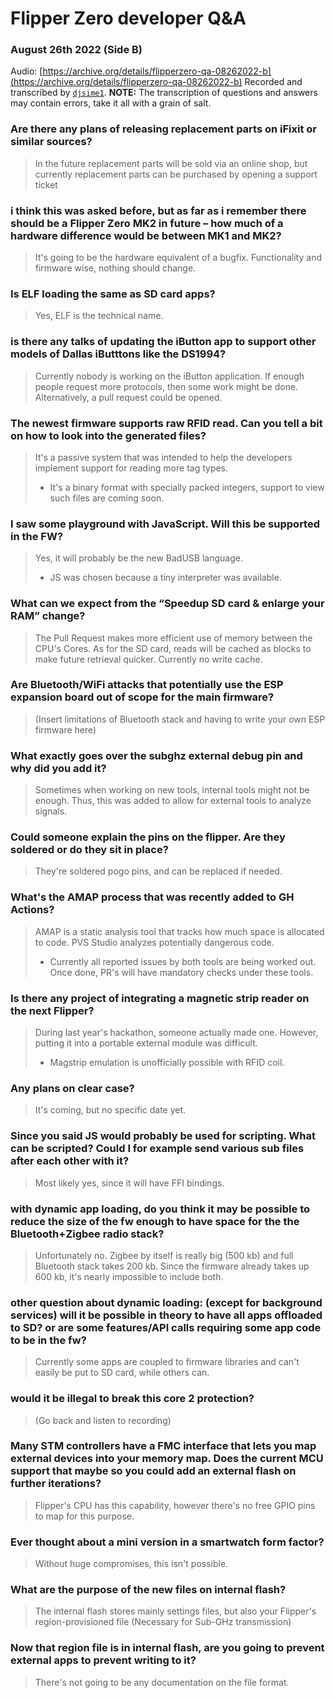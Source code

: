 # Flipper Zero developer Q&A
### August 26th 2022 (Side B)

Audio: [https://archive.org/details/flipperzero-qa-08262022-b](https://archive.org/details/flipperzero-qa-08262022-b)
Recorded and transcribed by [`djsime1`](https://dj.je).
**NOTE:** The transcription of questions and answers may contain errors, take it all with a grain of salt.

### Are there any plans of releasing replacement parts on iFixit or similar sources?
> In the future replacement parts will be sold via an online shop, but currently replacement parts can be purchased by opening a support ticket

### i think this was asked before, but as far as i remember there should be a Flipper Zero MK2 in future – how much of a hardware difference would be between MK1 and MK2?
> It's going to be the hardware equivalent of a bugfix. Functionality and firmware wise, nothing should change.

### Is ELF loading the same as SD card apps?
> Yes, ELF is the technical name.

### is there any talks of updating the iButton app to support other models of Dallas iButttons like the DS1994?
> Currently nobody is working on the iButton application. If enough people request more protocols, then some work might be done. Alternatively, a pull request could be opened.

### The newest firmware supports raw RFID read. Can you tell a bit on how to look into the generated files?
> It's a passive system that was intended to help the developers implement support for reading more tag types.
> - It's a binary format with specially packed integers, support to view such files are coming soon.

### I saw some playground with JavaScript. Will this be supported in the FW?
> Yes, it will probably be the new BadUSB language.
> - JS was chosen because a tiny interpreter was available.

### What can we expect from the “Speedup SD card & enlarge your RAM” change?
> The Pull Request makes more efficient use of memory between the CPU's Cores. As for the SD card, reads will be cached as blocks to make future retrieval quicker. Currently no write cache.

### Are Bluetooth/WiFi attacks that potentially use the ESP expansion board out of scope for the main firmware?
> (Insert limitations of Bluetooth stack and having to write your own ESP firmware here)

### What exactly goes over the subghz external debug pin and why did you add it?
> Sometimes when working on new tools, internal tools might not be enough. Thus, this was added to allow for external tools to analyze signals.

### Could someone explain the pins on the flipper. Are they soldered or do they sit in place?
> They're soldered pogo pins, and can be replaced if needed.

### What's the AMAP process that was recently added to GH Actions?
> AMAP is a static analysis tool that tracks how much space is allocated to code. PVS Studio analyzes potentially dangerous code.
> - Currently all reported issues by both tools are being worked out. Once done, PR's will have mandatory checks under these tools.

### Is there any project of integrating a magnetic strip reader on the next Flipper?
> During last year's hackathon, someone actually made one. However, putting it into a portable external module was difficult.
> - Magstrip emulation is unofficially possible with RFID coil.

### Any plans on clear case?
> It's coming, but no specific date yet.

### Since you said JS would probably be used for scripting. What can be scripted? Could I for example send various sub files after each other with it?
> Most likely yes, since it will have FFI bindings.

### with dynamic app loading, do you think it may be possible to reduce the size of the fw enough to have space for the the Bluetooth+Zigbee radio stack?
> Unfortunately no. Zigbee by itself is really big (500 kb) and full Bluetooth stack takes 200 kb. Since the firmware already takes up 600 kb, it's nearly impossible to include both.

### other question about dynamic loading: (except for background services) will it be possible in theory to have all apps offloaded to SD? or are some features/API calls requiring some app code to be in the fw?
> Currently some apps are coupled to firmware libraries and can't easily be put to SD card, while others can.

### would it be illegal to break this core 2 protection?
> (Go back and listen to recording)

### Many STM controllers have a FMC interface that lets you map external devices into your memory map. Does the current MCU support that maybe so you could add an external flash on further iterations?
> Flipper's CPU has this capability, however there's no free GPIO pins to map for this purpose.

### Ever thought about a mini version in a smartwatch form factor?
> Without huge compromises, this isn't possible.

### What are the purpose of the new files on internal flash?
> The internal flash stores mainly settings files, but also your Flipper's region-provisioned file (Necessary for Sub-GHz transmission)

### Now that region file is in internal flash, are you going to prevent external apps to prevent writing to it?
> There's not going to be any documentation on the file format.
